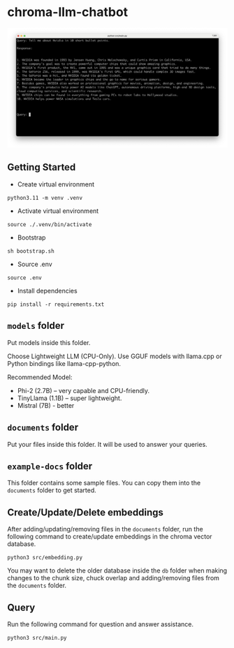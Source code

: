 # chroma-llm-chatbot

![output.png](assets/output.png)

## Getting Started

* Create virtual environment

```shell
python3.11 -m venv .venv
```

* Activate virtual environment

```shell
source ./.venv/bin/activate
```

* Bootstrap

```shell
sh bootstrap.sh
```

* Source .env

```shell
source .env
```

* Install dependencies

```shell
pip install -r requirements.txt
```

## `models` folder

Put models inside this folder.

Choose Lightweight LLM (CPU-Only). Use GGUF models with llama.cpp or 
Python bindings like llama-cpp-python.

Recommended Model:
- Phi-2 (2.7B) – very capable and CPU-friendly.
- TinyLlama (1.1B) – super lightweight.
- Mistral (7B) - better

## `documents` folder

Put your files inside this folder. It will be used to answer your queries.

## `example-docs` folder

This folder contains some sample files. You can copy them into
the `documents` folder to get started.

## Create/Update/Delete embeddings

After adding/updating/removing files in the `documents` folder, run the 
following command to create/update embeddings in the chroma vector database.

```shell
python3 src/embedding.py
```

You may want to delete the older database inside the `db` folder when making
changes to the chunk size, chuck overlap and adding/removing files from 
the `documents` folder.

## Query

Run the following command for question and answer assistance.

```shell
python3 src/main.py
```
